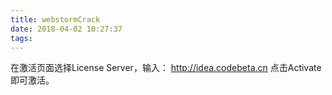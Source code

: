 ```yaml
---
title: webstormCrack
date: 2018-04-02 10:27:37
tags:
---
```




在激活页面选择License Server，输入：
http://idea.codebeta.cn
点击Activate即可激活。
